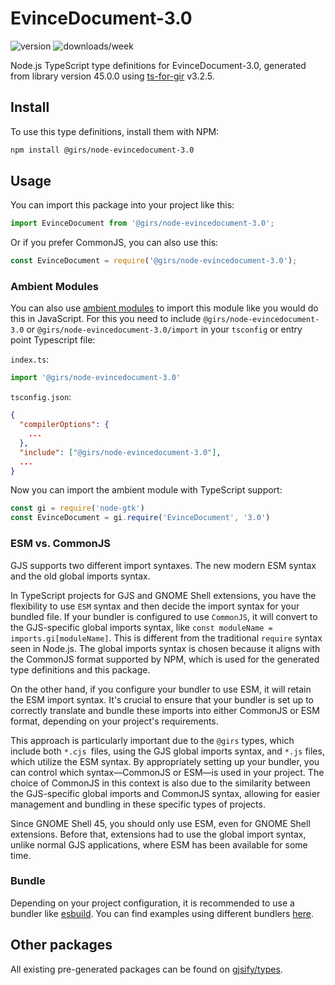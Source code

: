 
# EvinceDocument-3.0

![version](https://img.shields.io/npm/v/@girs/node-evincedocument-3.0)
![downloads/week](https://img.shields.io/npm/dw/@girs/node-evincedocument-3.0)


Node.js TypeScript type definitions for EvinceDocument-3.0, generated from library version 45.0.0 using [ts-for-gir](https://github.com/gjsify/ts-for-gir) v3.2.5.


## Install

To use this type definitions, install them with NPM:
```bash
npm install @girs/node-evincedocument-3.0
```

## Usage

You can import this package into your project like this:
```ts
import EvinceDocument from '@girs/node-evincedocument-3.0';
```

Or if you prefer CommonJS, you can also use this:
```ts
const EvinceDocument = require('@girs/node-evincedocument-3.0');
```

### Ambient Modules

You can also use [ambient modules](https://github.com/gjsify/ts-for-gir/tree/main/packages/cli#ambient-modules) to import this module like you would do this in JavaScript.
For this you need to include `@girs/node-evincedocument-3.0` or `@girs/node-evincedocument-3.0/import` in your `tsconfig` or entry point Typescript file:

`index.ts`:
```ts
import '@girs/node-evincedocument-3.0'
```

`tsconfig.json`:
```json
{
  "compilerOptions": {
    ...
  },
  "include": ["@girs/node-evincedocument-3.0"],
  ...
}
```

Now you can import the ambient module with TypeScript support: 

```ts
const gi = require('node-gtk')
const EvinceDocument = gi.require('EvinceDocument', '3.0')
```



### ESM vs. CommonJS

GJS supports two different import syntaxes. The new modern ESM syntax and the old global imports syntax.

In TypeScript projects for GJS and GNOME Shell extensions, you have the flexibility to use `ESM` syntax and then decide the import syntax for your bundled file. If your bundler is configured to use `CommonJS`, it will convert to the GJS-specific global imports syntax, like `const moduleName = imports.gi[moduleName]`. This is different from the traditional `require` syntax seen in Node.js. The global imports syntax is chosen because it aligns with the CommonJS format supported by NPM, which is used for the generated type definitions and this package.

On the other hand, if you configure your bundler to use ESM, it will retain the ESM import syntax. It's crucial to ensure that your bundler is set up to correctly translate and bundle these imports into either CommonJS or ESM format, depending on your project's requirements.

This approach is particularly important due to the `@girs` types, which include both `*.cjs `files, using the GJS global imports syntax, and `*.js` files, which utilize the ESM syntax. By appropriately setting up your bundler, you can control which syntax—CommonJS or ESM—is used in your project. The choice of CommonJS in this context is also due to the similarity between the GJS-specific global imports and CommonJS syntax, allowing for easier management and bundling in these specific types of projects.

Since GNOME Shell 45, you should only use ESM, even for GNOME Shell extensions. Before that, extensions had to use the global import syntax, unlike normal GJS applications, where ESM has been available for some time.

### Bundle

Depending on your project configuration, it is recommended to use a bundler like [esbuild](https://esbuild.github.io/). You can find examples using different bundlers [here](https://github.com/gjsify/ts-for-gir/tree/main/examples).

## Other packages

All existing pre-generated packages can be found on [gjsify/types](https://github.com/gjsify/types).

